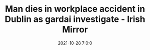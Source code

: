---
"title": "Man dies in workplace accident in Dublin as gardai investigate - Irish Mirror"
"date": "2021-10-28 7:0:0"
"feed_name": "GOOGLENEWSINDUSTRIAL"
"feed_website": "https://news.google.com/search?q=industrial%2Bincident&hl=en-US&gl=US&ceid=US:en"
"feed_rss": "https://news.google.com/rss/search?q=industrial%2Bincident&hl=en-US&gl=US&ceid=US:en"
"link": "https://www.irishmirror.ie/news/irish-news/man-dies-workplace-accident-dublin-25322568"
"source": "{'href': 'https://www.irishmirror.ie', 'title': 'Irish Mirror'}"
"file": "_posts/2021-1-1-98812f4d8839ac453ccb8f323669e53b75349249.md"
"accident": "1"
"drilling": "1"
"dead": "1"
"injured": "0"
"arrested": "0"
"place": "dublin"
"where": "unknown site"
"causes": "unknown"
"place_uri": "http://en.wikipedia.org/wiki/Dublin"
---